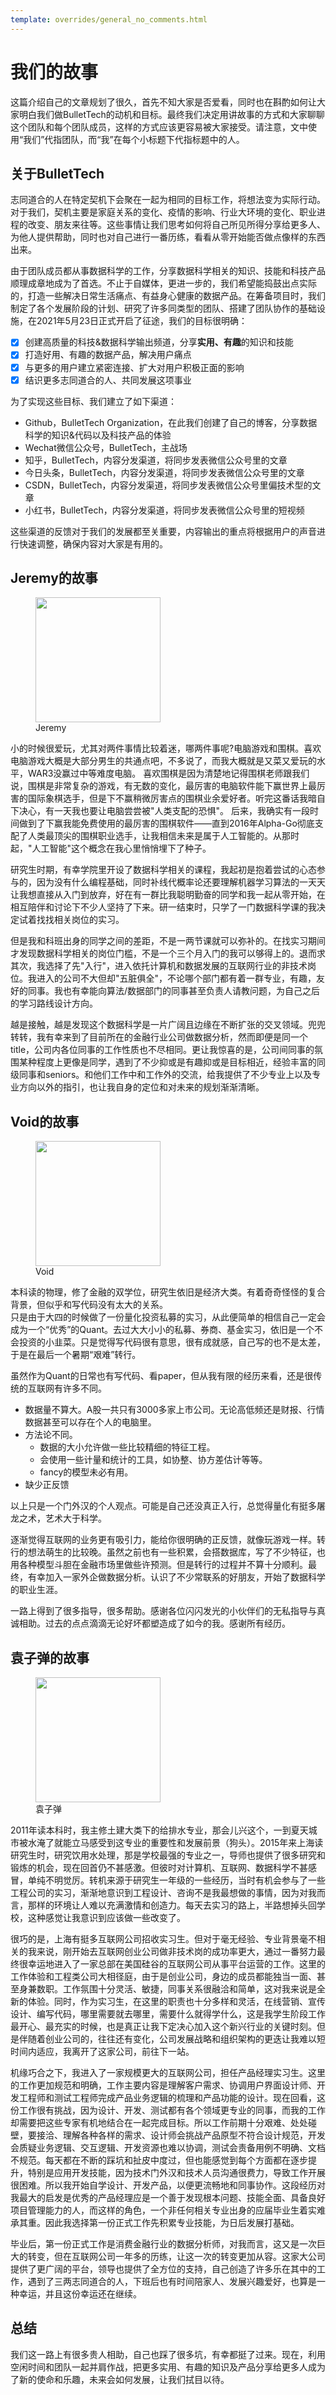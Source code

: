 ```yaml
---
template: overrides/general_no_comments.html
---
```


# 我们的故事

这篇介绍自己的文章规划了很久，首先不知大家是否爱看，同时也在斟酌如何让大家明白我们做BulletTech的动机和目标。最终我们决定用讲故事的方式和大家聊聊这个团队和每个团队成员，这样的方式应该更容易被大家接受。请注意，文中使用“我们”代指团队，而“我”在每个小标题下代指标题中的人。

## 关于BulletTech

志同道合的人在特定契机下会聚在一起为相同的目标工作，将想法变为实际行动。对于我们，契机主要是家庭关系的变化、疫情的影响、行业大环境的变化、职业进程的改变、朋友来往等。这些事情让我们思考如何将自己所见所得分享给更多人、为他人提供帮助，同时也对自己进行一番历练，看看从零开始能否做点像样的东西出来。

由于团队成员都从事数据科学的工作，分享数据科学相关的知识、技能和科技产品顺理成章地成为了首选。不止于自媒体，更进一步的，我们希望能捣鼓出点实际的，打造一些解决日常生活痛点、有益身心健康的数据产品。在筹备项目时，我们制定了各个发展阶段的计划、研究了许多同类型的团队、搭建了团队协作的基础设施，在2021年5月23日正式开启了征途，我们的目标很明确：

- [x] 创建高质量的科技&数据科学输出频道，分享**实用、有趣**的知识和技能
- [x] 打造好用、有趣的数据产品，解决用户痛点 
- [x] 与更多的用户建立紧密连接、扩大对用户积极正面的影响
- [x] 结识更多志同道合的人、共同发展这项事业

为了实现这些目标、我们建立了如下渠道：

- Github，BulletTech Organization，在此我们创建了自己的博客，分享数据科学的知识&代码以及科技产品的体验
- Wechat微信公众号，BulletTech，主战场
- 知乎，BulletTech，内容分发渠道，将同步发表微信公众号里的文章
- 今日头条，BulletTech，内容分发渠道，将同步发表微信公众号里的文章
- CSDN，BulletTech，内容分发渠道，将同步发表微信公众号里偏技术型的文章
- 小红书，BulletTech，内容分发渠道，将同步发表微信公众号里的短视频

这些渠道的反馈对于我们的发展都至关重要，内容输出的重点将根据用户的声音进行快速调整，确保内容对大家是有用的。

## Jeremy的故事

<figure>
  <img src="https://cdn.jsdelivr.net/gh/BulletTech2021/Pics/2021-6-23/1624451292168-WeChat+Image_20210623202218.png" width="200" />
  <figcaption>Jeremy</figcaption>
</figure>

小的时候很爱玩，尤其对两件事情比较着迷，哪两件事呢?电脑游戏和围棋。喜欢电脑游戏大概是大部分男生的共通点吧，不多说了，而我大概就是又菜又爱玩的水平，WAR3没赢过中等难度电脑。
喜欢围棋是因为清楚地记得围棋老师跟我们说，围棋是非常复杂的游戏，有无数的变化，最厉害的电脑软件能下赢世界上最厉害的国际象棋选手，但是下不赢稍微厉害点的围棋业余爱好者。听完这番话我暗自下决心，有一天我也要让电脑尝尝被"人类支配的恐惧"。
后来，我确实有一段时间做到了下赢我能免费使用的最厉害的围棋软件——直到2016年Alpha-Go彻底支配了人类最顶尖的围棋职业选手，让我相信未来是属于人工智能的。从那时起，"人工智能"这个概念在我心里悄悄埋下了种子。

研究生时期，有幸学院里开设了数据科学相关的课程，我起初是抱着尝试的心态参与的，因为没有什么编程基础，同时补线代概率论还要理解机器学习算法的一天天让我想直接从入门到放弃，好在有一群比我聪明勤奋的同学和我一起从零开始，在相互陪伴和讨论下不少人坚持了下来。研一结束时，只学了一门数据科学课的我决定试着找找相关岗位的实习。

但是我和科班出身的同学之间的差距，不是一两节课就可以弥补的。在找实习期间才发现数据科学相关的岗位门槛，不是一个三个月入门的我可以够得上的。退而求其次，我选择了先"入行"，进入依托计算机和数据发展的互联网行业的非技术岗位。我进入的公司不大但却"五脏俱全"，不论哪个部门都有着一群专业，有趣，友好的同事。我也有幸能向算法/数据部门的同事甚至负责人请教问题，为自己之后的学习路线设计方向。

越是接触，越是发现这个数据科学是一片广阔且边缘在不断扩张的交叉领域。兜兜转转，我有幸来到了目前所在的金融行业公司做数据分析，然而即便是同一个title，公司内各位同事的工作性质也不尽相同。更让我惊喜的是，公司间同事的氛围某种程度上更像是同学，遇到了不少抑或是有趣抑或是目标相近，经验丰富的同级同事和seniors。和他们工作中和工作外的交流，给我提供了不少专业上以及专业方向以外的指引，也让我自身的定位和对未来的规划渐渐清晰。

## Void的故事

<figure>
  <img src="https://cdn.jsdelivr.net/gh/BulletTech2021/Pics/2021-6-23/1624456739504-11.jpg" width="200" />
  <figcaption>Void</figcaption>
</figure>

本科读的物理，修了金融的双学位，研究生依旧是经济大类。有着奇奇怪怪的复合背景，但似乎和写代码没有太大的关系。  
只是由于大四的时候做了一份量化投资私募的实习，从此便简单的相信自己一定会成为一个“优秀”的Quant。去过大大小小的私募、券商、基金实习，依旧是一个不会投资的小韭菜。只是觉得写代码很有意思，很有成就感，自己写的也不是太差，于是在最后一个暑期“艰难”转行。  

虽然作为Quant的日常也有写代码、看paper，但从我有限的经历来看，还是很传统的互联网有许多不同。

- 数据量不算大。A股一共只有3000多家上市公司。无论高低频还是财报、行情数据甚至可以存在个人的电脑里。
- 方法论不同。
  - 数据的大小允许做一些比较精细的特征工程。
  - 会使用一些计量和统计的工具，如协整、协方差估计等等。
  - fancy的模型未必有用。
- 缺少正反馈  

以上只是一个门外汉的个人观点。可能是自己还没真正入行，总觉得量化有挺多屠龙之术，艺术大于科学。 

逐渐觉得互联网的业务更有吸引力，能给你很明确的正反馈，就像玩游戏一样。转行的想法萌生的比较晚。虽然之前也有一些积累，会搭数据库，写了不少特征，也用各种模型斗胆在金融市场里做些许预测。但是转行的过程并不算十分顺利。最终，有幸加入一家外企做数据分析。认识了不少常联系的好朋友，开始了数据科学的职业生涯。

一路上得到了很多指导，很多帮助。感谢各位闪闪发光的小伙伴们的无私指导与真诚相助。过去的点点滴滴无论好坏都塑造成了如今的我。感谢所有经历。

## 袁子弹的故事

<figure>
  <img src="https://cdn.jsdelivr.net/gh/BulletTech2021/Pics/2021-6-23/1624456142113-%E8%A2%81%E5%AD%90%E5%BC%B9gif%20-%20keynote.gif" width="200" />
  <figcaption>袁子弹</figcaption>
</figure>

2011年读本科时，我主修土建大类下的给排水专业，那会儿兴这个，一到夏天城市被水淹了就能立马感受到这专业的重要性和发展前景（狗头）。2015年来上海读研究生时，研究饮用水处理，那是学校最强的专业之一，导师也提供了很多研究和锻炼的机会，现在回首仍不甚感激。但彼时对计算机、互联网、数据科学不甚感冒，单纯不明觉厉。转机来源于研究生一年级的一些经历，当时有机会参与了一些工程公司的实习，渐渐地意识到工程设计、咨询不是我最想做的事情，因为对我而言，那样的环境让人难以充满激情和创造力。每天去实习的路上，半路想掉头回学校，这种感觉让我意识到应该做一些改变了。

很巧的是，上海有挺多互联网公司招收实习生。但对于毫无经验、专业背景毫不相关的我来说，刚开始去互联网创业公司做非技术岗的成功率更大，通过一番努力最终很幸运地进入了一家总部在美国硅谷的互联网公司从事平台运营的工作。这里的工作体验和工程类公司大相径庭，由于是创业公司，身边的成员都能独当一面、甚至身兼数职。工作氛围十分灵活、敏捷，同事关系很融洽和简单，这对我来说是全新的体验。同时，作为实习生，在这里的职责也十分多样和灵活，在线营销、宣传设计、编写代码，哪里需要就去哪里，需要什么就得学什么，这是我学生阶段工作最开心、最充实的时候，也是真正让我下定决心加入这个新兴行业的关键时刻。但是伴随着创业公司的，往往还有变化，公司发展战略和组织架构的更迭让我难以短时间内适应，我离开了这家公司，前往下一站。

机缘巧合之下，我进入了一家规模更大的互联网公司，担任产品经理实习生。这里的工作更加规范和明确，工作主要内容是理解客户需求、协调用户界面设计师、开发工程师和测试工程师完成产品业务逻辑的梳理和产品功能的设计。现在回看，这份工作很有挑战，因为设计、开发、测试都有各个领域更专业的同事，而我的工作却需要把这些专家有机地结合在一起完成目标。所以工作前期十分艰难、处处碰壁，要接洽、理解各种各样的需求、设计师会挑战产品原型不符合设计规范，开发会质疑业务逻辑、交互逻辑、开发资源也难以协调，测试会责备用例不明确、文档不规范。每天都在不断的踩坑和扯皮中度过，但也能感觉到每个方面都在逐步提升，特别是应用开发技能，因为技术门外汉和技术人员沟通很费力，导致工作开展很困难。所以我开始自学设计、开发产品，以便更流畅地和同事协作。这段经历对我最大的启发是优秀的产品经理应是一个善于发现根本问题、技能全面、具备良好项目管理能力的人，而这样的角色，一个非任何相关专业出身的应届毕业生着实难承其重。因此我选择第一份正式工作先积累专业技能，为日后发展打基础。

毕业后，第一份正式工作是消费金融行业的数据分析师，对我而言，这又是一次巨大的转变，但在互联网公司一年多的历练，让这一次的转变更加从容。这家大公司提供了更广阔的平台，领导也提供了全方位的支持，自己创造了许多乐在其中的工作，遇到了三两志同道合的人，下班后也有时间陪家人、发展兴趣爱好，也算是一种幸运，并且这份幸运还在继续。

## 总结

我们这一路上有很多贵人相助，自己也踩了很多坑，有幸都挺了过来。现在，利用空闲时间和团队一起并肩作战，把更多实用、有趣的知识及产品分享给更多人成为了新的使命和乐趣，未来会如何发展，让我们拭目以待。
